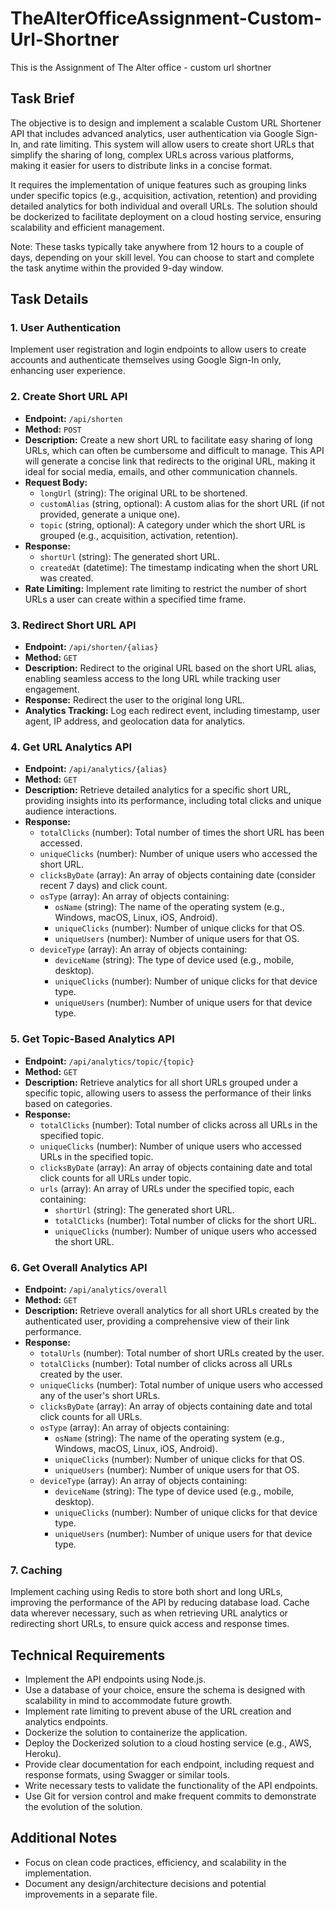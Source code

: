 # TheAlterOfficeAssignment-Custom-Url-Shortner
This is the Assignment of The Alter office - custom url shortner

## Task Brief

The objective is to design and implement a scalable Custom URL Shortener API that includes advanced analytics, user authentication via Google Sign-In, and rate limiting. This system will allow users to create short URLs that simplify the sharing of long, complex URLs across various platforms, making it easier for users to distribute links in a concise format.

It requires the implementation of unique features such as grouping links under specific topics (e.g., acquisition, activation, retention) and providing detailed analytics for both individual and overall URLs. The solution should be dockerized to facilitate deployment on a cloud hosting service, ensuring scalability and efficient management.

Note: These tasks typically take anywhere from 12 hours to a couple of days, depending on your skill level. You can choose to start and complete the task anytime within the provided 9-day window.

## Task Details

### 1. User Authentication

Implement user registration and login endpoints to allow users to create accounts and authenticate themselves using Google Sign-In only, enhancing user experience.

### 2. Create Short URL API

- **Endpoint:** `/api/shorten`
- **Method:** `POST`
- **Description:** Create a new short URL to facilitate easy sharing of long URLs, which can often be cumbersome and difficult to manage. This API will generate a concise link that redirects to the original URL, making it ideal for social media, emails, and other communication channels.
- **Request Body:**
    - `longUrl` (string): The original URL to be shortened.
    - `customAlias` (string, optional): A custom alias for the short URL (if not provided, generate a unique one).
    - `topic` (string, optional): A category under which the short URL is grouped (e.g., acquisition, activation, retention).
- **Response:**
    - `shortUrl` (string): The generated short URL.
    - `createdAt` (datetime): The timestamp indicating when the short URL was created.
- **Rate Limiting:** Implement rate limiting to restrict the number of short URLs a user can create within a specified time frame.

### 3. Redirect Short URL API

- **Endpoint:** `/api/shorten/{alias}`
- **Method:** `GET`
- **Description:** Redirect to the original URL based on the short URL alias, enabling seamless access to the long URL while tracking user engagement.
- **Response:** Redirect the user to the original long URL.
- **Analytics Tracking:** Log each redirect event, including timestamp, user agent, IP address, and geolocation data for analytics.

### 4. Get URL Analytics API

- **Endpoint:** `/api/analytics/{alias}`
- **Method:** `GET`
- **Description:** Retrieve detailed analytics for a specific short URL, providing insights into its performance, including total clicks and unique audience interactions.
- **Response:**
    - `totalClicks` (number): Total number of times the short URL has been accessed.
    - `uniqueClicks` (number): Number of unique users who accessed the short URL.
    - `clicksByDate` (array): An array of objects containing date (consider recent 7 days) and click count.
    - `osType` (array): An array of objects containing:
        - `osName` (string): The name of the operating system (e.g., Windows, macOS, Linux, iOS, Android).
        - `uniqueClicks` (number): Number of unique clicks for that OS.
        - `uniqueUsers` (number): Number of unique users for that OS.
    - `deviceType` (array): An array of objects containing:
        - `deviceName` (string): The type of device used (e.g., mobile, desktop).
        - `uniqueClicks` (number): Number of unique clicks for that device type.
        - `uniqueUsers` (number): Number of unique users for that device type.

### 5. Get Topic-Based Analytics API

- **Endpoint:** `/api/analytics/topic/{topic}`
- **Method:** `GET`
- **Description:** Retrieve analytics for all short URLs grouped under a specific topic, allowing users to assess the performance of their links based on categories.
- **Response:**
    - `totalClicks` (number): Total number of clicks across all URLs in the specified topic.
    - `uniqueClicks` (number): Number of unique users who accessed URLs in the specified topic.
    - `clicksByDate` (array): An array of objects containing date and total click counts for all URLs under topic.
    - `urls` (array): An array of URLs under the specified topic, each containing:
        - `shortUrl` (string): The generated short URL.
        - `totalClicks` (number): Total number of clicks for the short URL.
        - `uniqueClicks` (number): Number of unique users who accessed the short URL.

### 6. Get Overall Analytics API

- **Endpoint:** `/api/analytics/overall`
- **Method:** `GET`
- **Description:** Retrieve overall analytics for all short URLs created by the authenticated user, providing a comprehensive view of their link performance.
- **Response:**
    - `totalUrls` (number): Total number of short URLs created by the user.
    - `totalClicks` (number): Total number of clicks across all URLs created by the user.
    - `uniqueClicks` (number): Total number of unique users who accessed any of the user's short URLs.
    - `clicksByDate` (array): An array of objects containing date and total click counts for all URLs.
    - `osType` (array): An array of objects containing:
        - `osName` (string): The name of the operating system (e.g., Windows, macOS, Linux, iOS, Android).
        - `uniqueClicks` (number): Number of unique clicks for that OS.
        - `uniqueUsers` (number): Number of unique users for that OS.
    - `deviceType` (array): An array of objects containing:
        - `deviceName` (string): The type of device used (e.g., mobile, desktop).
        - `uniqueClicks` (number): Number of unique clicks for that device type.
        - `uniqueUsers` (number): Number of unique users for that device type.

### 7. Caching

Implement caching using Redis to store both short and long URLs, improving the performance of the API by reducing database load. Cache data wherever necessary, such as when retrieving URL analytics or redirecting short URLs, to ensure quick access and response times.

## Technical Requirements

- Implement the API endpoints using Node.js.
- Use a database of your choice, ensure the schema is designed with scalability in mind to accommodate future growth.
- Implement rate limiting to prevent abuse of the URL creation and analytics endpoints.
- Dockerize the solution to containerize the application.
- Deploy the Dockerized solution to a cloud hosting service (e.g., AWS, Heroku).
- Provide clear documentation for each endpoint, including request and response formats, using Swagger or similar tools.
- Write necessary tests to validate the functionality of the API endpoints.
- Use Git for version control and make frequent commits to demonstrate the evolution of the solution.

## Additional Notes

- Focus on clean code practices, efficiency, and scalability in the implementation.
- Document any design/architecture decisions and potential improvements in a separate file.